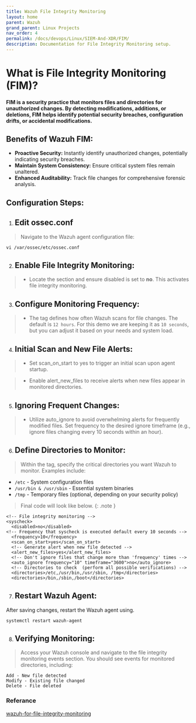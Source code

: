 ```yaml
---
title: Wazuh File Integrity Monitoring
layout: home
parent: Wazuh
grand_parent: Linux Projects
nav_order: 4
permalink: /docs/devops/Linux/SIEM-And-XDR/FIM/
description: Documentation for File Integrity Monitoring setup.
---
```


# What is File Integrity Monitoring (FIM)?

#### FIM is a security practice that monitors files and directories for unauthorized changes. By detecting modifications, additions, or deletions, FIM helps identify potential security breaches, configuration drifts, or accidental modifications.

## **Benefits of Wazuh FIM:**
* **Proactive Security:** Instantly identify unauthorized changes, potentially indicating security breaches.
* **Maintain System Consistency:** Ensure critical system files remain unaltered.
* **Enhanced Auditability:** Track file changes for comprehensive forensic analysis.

## Configuration Steps:

1) ## Edit ossec.conf

> Navigate to the Wazuh agent configuration file:

```shell
vi /var/ossec/etc/ossec.conf
```

2) ## Enable File Integrity Monitoring:

> * Locate the <syscheck> section and ensure disabled is set to **no**. This activates file integrity monitoring.

3) ## Configure Monitoring Frequency:

> * The <frequency> tag defines how often Wazuh scans for file changes. The default is `12 hours`. For this demo we are keeping it as `10 seconds`, but you can adjust it based on your needs and system load.


4) ## Initial Scan and New File Alerts:

> * Set scan_on_start to yes to trigger an initial scan upon agent startup.

> * Enable alert_new_files to receive alerts when new files appear in monitored directories.


5) ## Ignoring Frequent Changes:

> * Utilize auto_ignore to avoid overwhelming alerts for frequently modified files. Set frequency to the desired ignore timeframe (e.g., ignore files changing every 10 seconds within an hour).

6) ## Define Directories to Monitor:
> Within the <directories> tag, specify the critical directories you want Wazuh to monitor. Examples include:
  *    `/etc` - System configuration files
  *    `/usr/bin & /usr/sbin` - Essential system binaries
  *    `/tmp` - Temporary files (optional, depending on your security policy)


> Final code will look like below.
{: .note }

```shell
<!-- File integrity monitoring -->
<syscheck>
  <disabled>no</disabled>
<!-- Frequency that syscheck is executed default every 10 seconds -->
  <frequency>10</frequency>
  <scan_on_start>yes</scan_on_start>
  <!-- Generate alert when new file detected -->
  <alert_new_files>yes</alert_new_files>
  <!-- Don't ignore files that change more than 'frequency' times -->
  <auto_ignore frequency="10" timeframe="3600">no</auto_ignore>
  <!-- Directories to check  (perform all possible verifications) -->
  <directories>/etc,/usr/bin,/usr/sbin, /tmp</directories>
  <directories>/bin,/sbin,/boot</directories>
```

7) ## Restart Wazuh Agent:

After saving changes, restart the Wazuh agent using.
```shell
systemctl restart wazuh-agent
```


8) ## Verifying Monitoring:

> Access your Wazuh console and navigate to the file integrity monitoring events section.
> You should see events for monitored directories, including:

```plaintext
Add - New file detected
Modify - Existing file changed
Delete - File deleted
```


### Referance
[wazuh-for-file-integrity-monitoring](https://systemweakness.com/using-wazuh-for-file-integrity-monitoring-9d4a11501529)